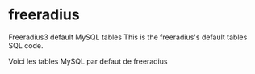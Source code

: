 # freeradius
Freeradius3 default MySQL tables
This is the freeradius's default tables SQL code.

Voici les tables MySQL par defaut de freeradius
